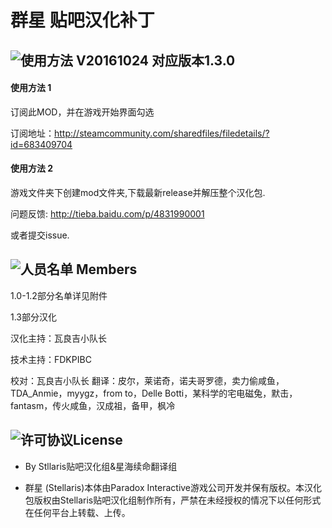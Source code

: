 # 群星 贴吧汉化补丁

## ![使用方法](http://image.flaticon.com/icons/png/32/109/109697.png) V20161024  对应版本1.3.0

#### 使用方法 1
订阅此MOD，并在游戏开始界面勾选

订阅地址：http://steamcommunity.com/sharedfiles/filedetails/?id=683409704

#### 使用方法 2
游戏文件夹下创建mod文件夹,下载最新release并解压整个汉化包.



问题反馈: http://tieba.baidu.com/p/4831990001

或者提交issue.

## ![人员名单](http://image.flaticon.com/icons/png/32/109/109718.png) Members

1.0-1.2部分名单详见附件

1.3部分汉化

汉化主持：瓦良吉小队长

技术主持：FDKPIBC

校对：瓦良吉小队长
翻译：皮尔，莱诺奇，诺夫哥罗德，卖力偷咸鱼，TDA_Anmie，myygz，from to，Delle Botti，某科学的宅电磁兔，默击，fantasm，传火咸鱼，汉成祖，备甲，枫冷


## ![许可协议](http://image.flaticon.com/icons/png/32/109/109689.png)License

* By Stllaris贴吧汉化组&星海续命翻译组

* 群星 (Stellaris)本体由Paradox Interactive游戏公司开发并保有版权。本汉化包版权由Stellaris贴吧汉化组制作所有，严禁在未经授权的情况下以任何形式在任何平台上转载、上传。